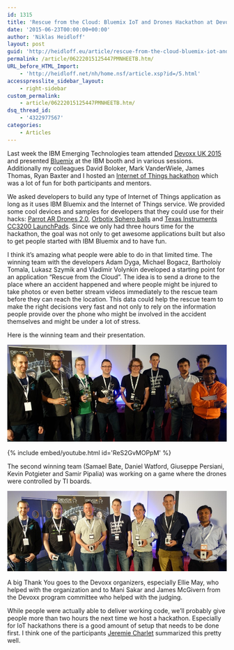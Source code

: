 ```yaml
---
id: 1315
title: 'Rescue from the Cloud: Bluemix IoT and Drones Hackathon at Devoxx'
date: '2015-06-23T00:00:00+00:00'
author: 'Niklas Heidloff'
layout: post
guid: 'http://heidloff.eu/article/rescue-from-the-cloud-bluemix-iot-and-drones-hackathon-at-devoxx/'
permalink: /article/06222015125447PMNHEETB.htm/
URL_before_HTML_Import:
    - 'http://heidloff.net/nh/home.nsf/article.xsp?id=/5.html'
accesspresslite_sidebar_layout:
    - right-sidebar
custom_permalink:
    - article/06222015125447PMNHEETB.htm/
dsq_thread_id:
    - '4322977567'
categories:
    - Articles
---
```


 Last week the IBM Emerging Technologies team attended [Devoxx UK 2015](http://www.devoxx.co.uk/) and presented [Bluemix](https://bluemix.net/) at the IBM booth and in various sessions. Additionally my colleagues David Boloker, Mark VanderWiele, James Thomas, Ryan Baxter and I hosted an [Internet of Things hackathon](http://www.slideshare.net/niklasheidloff/hacking-on-iot-devices-and-drones) which was a lot of fun for both participants and mentors.

 We asked developers to build any type of Internet of Things application as long as it uses IBM Bluemix and the Internet of Things service. We provided some cool devices and samples for developers that they could use for their hacks: [Parrot AR Drones 2.0](http://ardrone2.parrot.com/), [Orbotix Sphero balls](http://www.gosphero.com/sphero/) and [Texas Instruments CC3200 LaunchPads](http://www.ti.com/tool/cc3200-launchxl). Since we only had three hours time for the hackathon, the goal was not only to get awesome applications built but also to get people started with IBM Bluemix and to have fun.

 I think it’s amazing what people were able to do in that limited time. The winning team with the developers Adam Dyga, Michael Bogacz, Bartholoiy Tomala, Lukasz Szymik and Vladimir Volynkin developed a starting point for an application “Rescue from the Cloud”. The idea is to send a drone to the place where an accident happened and where people might be injured to take photos or even better stream videos immediately to the rescue team before they can reach the location. This data could help the rescue team to make the right decisions very fast and not only to rely on the information people provide over the phone who might be involved in the accident themselves and might be under a lot of stress.

 Here is the winning team and their presentation.

![image](/assets/img/2015/06/devoxxwinners.jpg)

{% include embed/youtube.html id='ReS2GvMOPpM' %}

 The second winning team (Samael Bate, Daniel Watford, Giuseppe Persiani, Kevin Potgieter and Samir Pipalia) was working on a game where the drones were controlled by TI boards.

![image](/assets/img/2015/06/devoxxwinners2.jpg)

 A big Thank You goes to the Devoxx organizers, especially Ellie May, who helped with the organization and to Mani Sakar and James McGivern from the Devoxx program committee who helped with the judging.

 While people were actually able to deliver working code, we’ll probably give people more than two hours the next time we host a hackathon. Especially for IoT hackathons there is a good amount of setup that needs to be done first. I think one of the participants [Jeremie Charlet](https://twitter.com/jeremieCharlet/status/611684320273661953) summarized this pretty well.